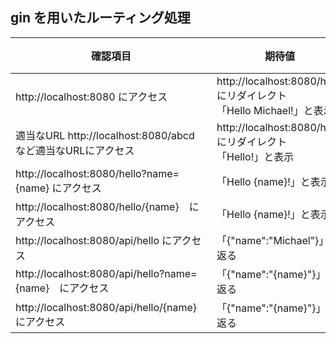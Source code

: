 ## gin を用いたルーティング処理

| 確認項目 | 期待値 | 結果 |  
| ---- | ---- | ---- |
| http://localhost:8080 にアクセス | http://localhost:8080/hello にリダイレクト <br> 「Hello Michael!」と表示 | ◎
| 適当なURL http://localhost:8080/abcd　など適当なURLにアクセス | http://localhost:8080/hello にリダイレクト <br> 「Hello!」と表示 | ◎
| http://localhost:8080/hello?name={name} にアクセス | 「Hello {name}!」と表示 | ◎ |
| http://localhost:8080/hello/{name}　にアクセス | 「Hello {name}!」と表示 | ◎ |
| http://localhost:8080/api/hello にアクセス  | 「{"name":"Michael"}」が返る | ◎ |
| http://localhost:8080/api/hello?name={name}　にアクセス  | 「{"name":"{name}"}」が返る | ◎ |
| http://localhost:8080/api/hello/{name}　にアクセス  | 「{"name":"{name}"}」が返る | ◎ |


